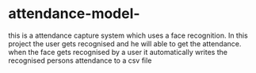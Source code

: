# attendance-model-
this is a attendance capture system which uses a face recognition. In this project the user gets recognised and he will able to get the attendance. when the face gets recognised by a user it automatically writes the recognised persons attendance to a csv file
